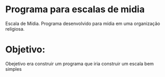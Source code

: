 # Programa para escalas de midia
Escala de Mídia. Programa desenvolvido para mídia em uma organização religiosa.

# Objetivo:
Obejetivo era construir um programa que iria construir um escala bem simples
